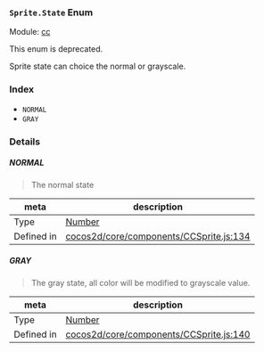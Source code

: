 ### `Sprite.State` Enum



Module: [cc](../modules/cc.md)

This enum is deprecated.

Sprite state can choice the normal or grayscale.


### Index
  - `NORMAL`
  - `GRAY`

### Details


##### NORMAL

> The normal state

| meta | description |
|------|-------------|
| Type | <a href="https://developer.mozilla.org/en/JavaScript/Reference/Global_Objects/Number" class="crosslink external" target="_blank">Number</a> |
| Defined in | [cocos2d/core/components/CCSprite.js:134](https://github.com/cocos-creator/engine/blob/b4415d3f111db35eb92e588d63bcb560003ea469/cocos2d/core/components/CCSprite.js#L134) |



##### GRAY

> The gray state, all color will be modified to grayscale value.

| meta | description |
|------|-------------|
| Type | <a href="https://developer.mozilla.org/en/JavaScript/Reference/Global_Objects/Number" class="crosslink external" target="_blank">Number</a> |
| Defined in | [cocos2d/core/components/CCSprite.js:140](https://github.com/cocos-creator/engine/blob/b4415d3f111db35eb92e588d63bcb560003ea469/cocos2d/core/components/CCSprite.js#L140) |


